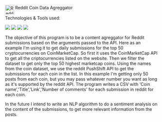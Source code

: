 <img align="left" alt="Reddit" width="30px" src="https://cdn-icons-png.flaticon.com/512/1409/1409938.png" />
Reddit Coin Data Agreggator
<br/><br/>
Technologies & Tools used:

![](https://img.shields.io/badge/Code-Python-blue?logo=Python&logoColor=yellow)
![](https://img.shields.io/badge/Code-Pandas-blue?logo=pandas&logoColor=yellow)
![](https://img.shields.io/badge/Code-JupyterNotebook-blue?logo=Jupyter&logoColor=yellow)
![](https://img.shields.io/badge/Code-GitHub-blue?logo=GitHub&logoColor=yellow)

The objective of this program is to be a content agreggator for Reddit submissions based on the arguments passed to the API.
Here as an example I'm using it to get daily submissions for the top 50 cryptocurrencies on CoinMarketCap.
So first it uses the CoinMarketCap API to get all the criptocurrencies listed on the website.
Then we filter the dataset to get only the top 50 highest marketcap coins.
Using the names from the coin dataset, we use the reddit PushShift API to get the submissions for each coin in the list. 
In this example I'm getting only 50 posts from each coin, but you may pass whatever number you want as long as it's supported by the reddit API.
The program writes a CSV with 'Coin name','Title','Link','Number of comments' for each submission in reddit for each coin.

In the future I intend to write an NLP algorithm to do a sentiment analysis on the content of the submissions, to get more relevant information from the posts.
